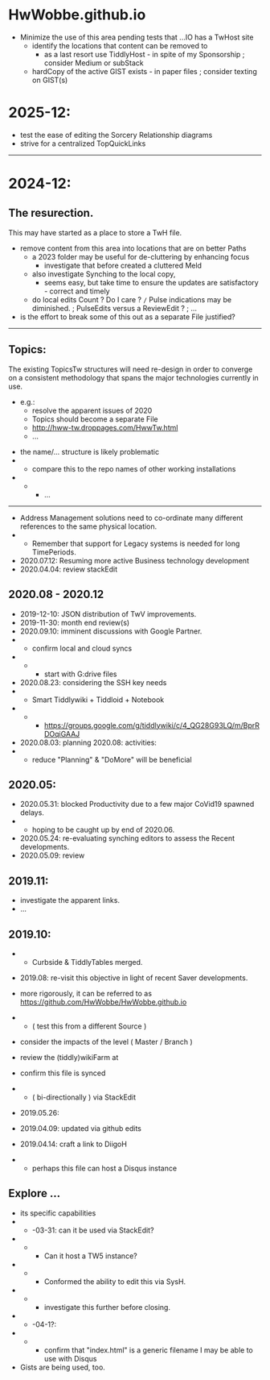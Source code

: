 # HwWobbe.github.io
- Minimize the use of this area pending tests that ...IO has a TwHost site
  - identify the locations that content can be removed to
    - as a last resort use TiddlyHost - in spite of my Sponsorship ; consider Medium or subStack
  - hardCopy of the active GIST exists -  in paper files ; consider texting on GIST(s)

# 2025-12:
- test the ease of editing the Sorcery Relationship diagrams
- strive for a centralized TopQuickLinks


<hr>

# 2024-12:
## The resurection.
This may have started as a place to store a TwH file.
- remove content from this area into locations that are on better Paths
  - a 2023 folder may be useful for de-cluttering by enhancing focus
    - investigate that before created a cluttered Meld
  - also investigate Synching to the local copy,
    - seems easy, but take time to ensure the updates are satisfactory - correct and timely
  - do local edits Count ?  Do I care ? `/` Pulse indications may be diminished. ; PulseEdits versus a ReviewEdit ? ; ... 
- is the effort to break some of this out as a separate File justified?

<hr>

## Topics:
The existing TopicsTw structures will need re-design in order to converge on a consistent methodology that spans the major technologies currently in use.
- e.g.:
  - resolve the apparent issues of 2020
  - Topics should become a separate File
  - http://hww-tw.droppages.com/HwwTw.html
  -  ...

* the name/... structure is likely problematic
* * compare this to the repo names of other working installations
* * * ...

----

* Address Management solutions need to co-ordinate many different references to the same physical location.
* * Remember that support for Legacy systems is needed for long TimePeriods.
* 2020.07.12: Resuming more active Business technology development
* 2020.04.04: review stackEdit

## 2020.08 - 2020.12
* 2019-12-10: JSON distribution of TwV improvements.
* 2019-11-30: month end review(s)
* 2020.09.10: imminent discussions with Google Partner.
* * confirm local and cloud syncs
* * * start with G:drive files
* 2020.08.23: considering the SSH key needs
* * Smart Tiddlywiki + Tiddloid + Notebook
* * * https://groups.google.com/g/tiddlywiki/c/4_QG28G93LQ/m/BprRDOqiGAAJ
* 2020.08.03: planning 2020.08: activities:
* * reduce "Planning" & "DoMore" will be beneficial

## 2020.05:
* 2020.05.31: blocked Productivity due to a few major CoVid19 spawned delays.
* * hoping to be caught up by end of 2020.06.
* 2020.05.24: re-evaluating synching editors to assess the Recent developments.
* 2020.05.09: review 

## 2019.11:
* investigate the apparent links.
* ...

## 2019.10:
* * Curbside & TiddlyTables merged.

* 2019.08: re-visit this objective in light of recent Saver developments.
* more rigorously, it can be referred to as https://github.com/HwWobbe/HwWobbe.github.io
* * ( test this from a different Source )
* consider the impacts of the level  ( Master / Branch )
* review the (tiddly)wikiFarm at 
* confirm this file is synced 
* * ( bi-directionally ) via StackEdit
* 2019.05.26: 
* 2019.04.09: updated via github edits
* 2019.04.14: craft a link to DiigoH
* * perhaps this file can host a Disqus instance


## Explore ...

* its specific capabilities
* * -03-31: can it be used via StackEdit?
* * * Can it host a TW5 instance?
* * * Conformed the ability to edit this via SysH.
* * * investigate this further before closing.
* * -04-1?:
* * * confirm that "index.html" is a generic filename I may be able to use with Disqus
* Gists are being used, too.
